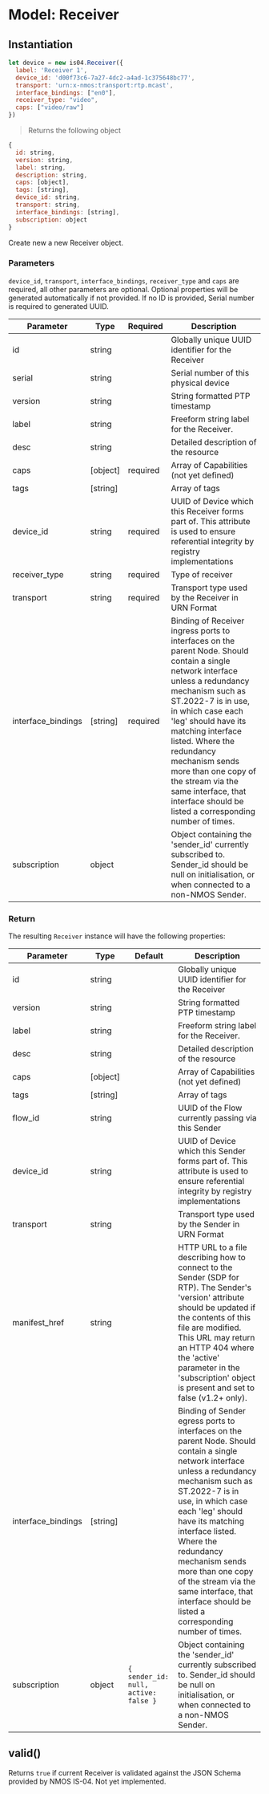 # Model: Receiver

## Instantiation

```javascript
let device = new is04.Receiver({
  label: 'Receiver 1',
  device_id: 'd00f73c6-7a27-4dc2-a4ad-1c375648bc77',
  transport: 'urn:x-nmos:transport:rtp.mcast',
  interface_bindings: ["en0"],
  receiver_type: "video",
  caps: ["video/raw"]
})
```

> Returns the following object

```javascript
{
  id: string,
  version: string,
  label: string,
  description: string,
  caps: [object],
  tags: [string],
  device_id: string,
  transport: string,
  interface_bindings: [string],
  subscription: object
}
```

Create new a new Receiver object.

### Parameters

`device_id`, `transport`, `interface_bindings`, `receiver_type` and `caps` are required, all other parameters are optional. Optional properties will be generated automatically if not provided. If no ID is provided, Serial number is required to generated UUID.

Parameter | Type | Required | Description
--------- | ---- | -------- | -----------
id | string | | Globally unique UUID identifier for the Receiver
serial | string | | Serial number of this physical device
version | string | | String formatted PTP timestamp
label | string | | Freeform string label for the Receiver.
desc | string | | Detailed description of the resource
caps | [object] | required | Array of Capabilities (not yet defined)
tags | [string] | | Array of tags
device_id | string | required | UUID of Device which this Receiver forms part of. This attribute is used to ensure referential integrity by registry implementations
receiver_type | string | required | Type of receiver
transport | string | required | Transport type used by the Receiver in URN Format
interface_bindings | [string] | required | Binding of Receiver ingress ports to interfaces on the parent Node. Should contain a single network interface unless a redundancy mechanism such as ST.2022-7 is in use, in which case each 'leg' should have its matching interface listed. Where the redundancy mechanism sends more than one copy of the stream via the same interface, that interface should be listed a corresponding number of times.
subscription | object | | Object containing the 'sender_id' currently subscribed to. Sender_id should be null on initialisation, or when connected to a non-NMOS Sender.

### Return

The resulting `Receiver` instance will have the following properties:

Parameter | Type | Default | Description
--------- | ---- | -------- | -----------
id | string | | Globally unique UUID identifier for the Receiver
version | string | | String formatted PTP timestamp
label | string | | Freeform string label for the Receiver.
desc | string | | Detailed description of the resource
caps | [object] | | Array of Capabilities (not yet defined)
tags | [string] | | Array of tags
flow_id | string | | UUID of the Flow currently passing via this Sender
device_id | string |  | UUID of Device which this Sender forms part of. This attribute is used to ensure referential integrity by registry implementations
transport | string | | Transport type used by the Sender in URN Format
manifest_href | string | | HTTP URL to a file describing how to connect to the Sender (SDP for RTP). The Sender's 'version' attribute should be updated if the contents of this file are modified. This URL may return an HTTP 404 where the 'active' parameter in the 'subscription' object is present and set to false (v1.2+ only).
interface_bindings | [string] |  | Binding of Sender egress ports to interfaces on the parent Node. Should contain a single network interface unless a redundancy mechanism such as ST.2022-7 is in use, in which case each 'leg' should have its matching interface listed. Where the redundancy mechanism sends more than one copy of the stream via the same interface, that interface should be listed a corresponding number of times.
subscription | object | `{ sender_id: null, active: false }` | Object containing the 'sender_id' currently subscribed to. Sender_id should be null on initialisation, or when connected to a non-NMOS Sender.

## valid()

Returns `true` if current Receiver is validated against the JSON Schema provided by NMOS IS-04. Not yet implemented.
